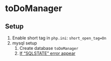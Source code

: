 # toDoManager
## Setup
1. Enable short tag in `php.ini`: `short_open_tag=On`
1. mysql setup
   1. Create database `toDoManager`
   1. [If “SQLSTATE” error appear](http://stackoverflow.com/questions/2412009/starting-with-zend-tutorial-zend-db-adapter-throws-exception-sqlstatehy000)
